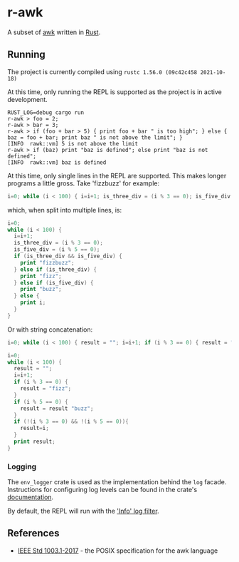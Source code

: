 # r-awk

A subset of [awk](https://en.wikipedia.org/wiki/AWK) written in [Rust](https://www.rust-lang.org/).

## Running
The project is currently compiled using `rustc 1.56.0 (09c42c458 2021-10-18)`

At this time, only running the REPL is supported as the project is in active development.
```commandline
RUST_LOG=debug cargo run
r-awk > foo = 2;
r-awk > bar = 3;
r-awk > if (foo + bar > 5) { print foo + bar " is too high"; } else { baz = foo + bar; print baz " is not above the limit"; } 
[INFO  rawk::vm] 5 is not above the limit
r-awk > if (baz) print "baz is defined"; else print "baz is not defined";
[INFO  rawk::vm] baz is defined
```

At this time, only single lines in the REPL are supported. This makes longer programs a little gross. Take 'fizzbuzz' for example:
```awk
i=0; while (i < 100) { i=i+1; is_three_div = (i % 3 == 0); is_five_div = (i % 5 == 0); if (is_three_div && is_five_div) { print "fizzbuzz"; } else if (is_three_div) { print "fizz"; } else if (is_five_div) { print "buzz"; } else { print i; }}
```
which, when split into multiple lines, is:
```awk
i=0; 
while (i < 100) {
  i=i+1;
  is_three_div = (i % 3 == 0);
  is_five_div = (i % 5 == 0);
  if (is_three_div && is_five_div) { 
    print "fizzbuzz"; 
  } else if (is_three_div) { 
    print "fizz"; 
  } else if (is_five_div) { 
    print "buzz"; 
  } else {
    print i;
  }
}
```

Or with string concatenation: 
```awk
i=0; while (i < 100) { result = ""; i=i+1; if (i % 3 == 0) { result = "fizz"; } if (i % 5 == 0) { result = result "buzz"; } if (!(i % 3 == 0) && !(i % 5 == 0)){ result=i; } print result; }
```
```awk
i=0; 
while (i < 100) {
  result = "";
  i=i+1;
  if (i % 3 == 0) { 
    result = "fizz";
  } 
  if (i % 5 == 0) { 
    result = result "buzz";
  } 
  if (!(i % 3 == 0) && !(i % 5 == 0)){
    result=i;
  }
  print result;
}
```

### Logging
The `env_logger` crate is used as the implementation behind the `log` facade. Instructions for configuring log levels
can be found in the crate's [documentation](https://docs.rs/env_logger/0.8.2/env_logger/).

By default, the REPL will run with the ['Info' log filter](https://docs.rs/env_logger/0.8.2/env_logger/struct.Builder.html).

## References
- [IEEE Std 1003.1-2017](https://pubs.opengroup.org/onlinepubs/9699919799/utilities/awk.html) - the POSIX specification for the awk language
